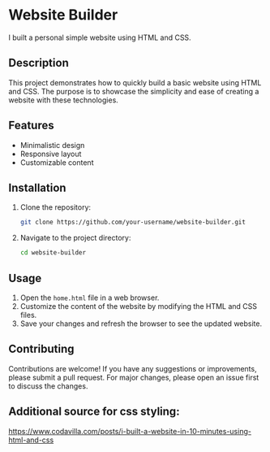 # Website Builder

I built a personal simple website using HTML and CSS.

## Description

This project demonstrates how to quickly build a basic website using HTML and CSS. The purpose is to showcase the simplicity and ease of creating a website with these technologies.

## Features

- Minimalistic design
- Responsive layout
- Customizable content

## Installation

1. Clone the repository:

    ```bash
    git clone https://github.com/your-username/website-builder.git
    ```

2. Navigate to the project directory:

    ```bash
    cd website-builder
    ```

## Usage

1. Open the `home.html` file in a web browser.
2. Customize the content of the website by modifying the HTML and CSS files.
3. Save your changes and refresh the browser to see the updated website.

## Contributing

Contributions are welcome! If you have any suggestions or improvements, please submit a pull request. For major changes, please open an issue first to discuss the changes.

## Additional source for css styling: 
https://www.codavilla.com/posts/i-built-a-website-in-10-minutes-using-html-and-css